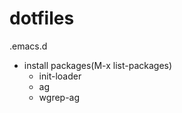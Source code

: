 dotfiles
========
.emacs.d
- install packages(M-x list-packages)
   - init-loader
   - ag
   - wgrep-ag
